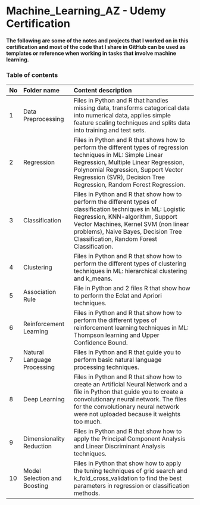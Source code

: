 # Machine_Learning_AZ - Udemy Certification

#### The following are some of the notes and projects that I worked on in this certification and most of the code that I share in GitHub can be used as templates or reference when working in tasks that involve machine learning. 

### Table of contents

| No|    Folder name      | Content description   |
| --| :------------------ |:--------------------- |
| 1 | Data Preprocessing  |  Files in Python and R that handles missing data, transforms categorical data into numerical data, applies simple feature scaling techniques and splits data into training and test sets. |
| 2 | Regression          | Files in Python and R that shows how to perform the different types of regression techniques in ML: Simple Linear Regression, Multiple Linear Regression, Polynomial Regression, Support Vector Regression (SVR), Decision Tree Regression, Random Forest Regression.|
| 3 | Classification      | Files in Python and R that show how to perform the different types of classification techniques in ML: Logistic Regression, KNN-algorithm, Support Vector Machines, Kernel SVM (non linear problems), Naive Bayes, Decision Tree Classification, Random Forest Classification.    |
| 4 | Clustering      | Files in Python and R that show how to perform the different types of clustering techniques in ML: hierarchical clustering and k_means.  |
| 5 | Association Rule   | File in Python and 2 files R that show how to perform the Eclat and Apriori techniques.  |
| 6 | Reinforcement Learning      | Files in Python and R that show how to perform the different types of reinforcement learning techniques in ML: Thompson learning and Upper Confidence Bound.   |
| 7 | Natural Language Processing   | Files in Python and R that guide you to perform basic natural language processing techniques.  |
| 8 | Deep Learning      | Files in Python and R that show how to create an Artificial Neural Network and a file in Python that guide you to create a convolutionary neural network.  The files for the convolutionary neural network were not uploaded because it weights too much. |
| 9 | Dimensionality Reduction  | Files in Python and R that show how to apply the Principal Component Analysis and Linear Discriminant Analysis techniques.   |
| 10 | Model Selection and Boosting  | Files in Python that show how to apply the tuning techniques of grid search and k_fold_cross_validation to find the best parameters in regression or classification methods.   |
